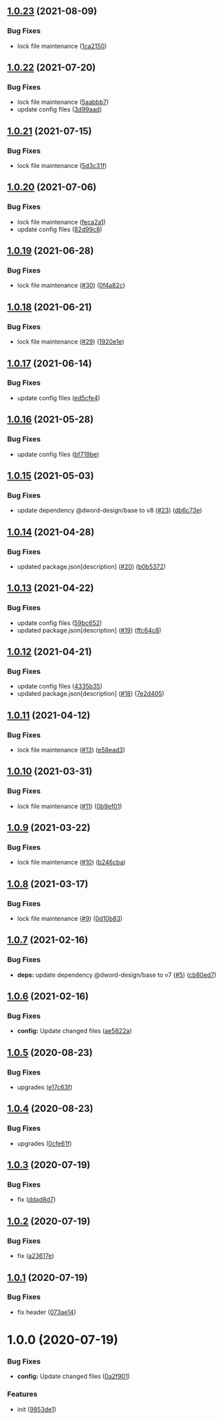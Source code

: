 ## [1.0.23](https://github.com/dword-design/wordpress-theme-stout/compare/v1.0.22...v1.0.23) (2021-08-09)


### Bug Fixes

* lock file maintenance ([1ca2150](https://github.com/dword-design/wordpress-theme-stout/commit/1ca21500fdd5ca08bec74adc5d6689ccd3c0e11c))

## [1.0.22](https://github.com/dword-design/wordpress-theme-stout/compare/v1.0.21...v1.0.22) (2021-07-20)


### Bug Fixes

* lock file maintenance ([5aabbb7](https://github.com/dword-design/wordpress-theme-stout/commit/5aabbb728de9d1e24ae09c903db2e9cf8f3736f0))
* update config files ([3d99aad](https://github.com/dword-design/wordpress-theme-stout/commit/3d99aaddf1b76c66f69cb118bd5c7c7aecd01507))

## [1.0.21](https://github.com/dword-design/wordpress-theme-stout/compare/v1.0.20...v1.0.21) (2021-07-15)


### Bug Fixes

* lock file maintenance ([5d3c31f](https://github.com/dword-design/wordpress-theme-stout/commit/5d3c31ff8537854c630d0c80e6349e52973aefa0))

## [1.0.20](https://github.com/dword-design/wordpress-theme-stout/compare/v1.0.19...v1.0.20) (2021-07-06)


### Bug Fixes

* lock file maintenance ([feca2a1](https://github.com/dword-design/wordpress-theme-stout/commit/feca2a1075b039ab294843ad97e8dce5808e2e59))
* update config files ([82d99c8](https://github.com/dword-design/wordpress-theme-stout/commit/82d99c8f675cb134abee620596c5f1689b20bd31))

## [1.0.19](https://github.com/dword-design/wordpress-theme-stout/compare/v1.0.18...v1.0.19) (2021-06-28)


### Bug Fixes

* lock file maintenance ([#30](https://github.com/dword-design/wordpress-theme-stout/issues/30)) ([0f4a82c](https://github.com/dword-design/wordpress-theme-stout/commit/0f4a82c77134113ae2cf6fe9427b2edd391b52f3))

## [1.0.18](https://github.com/dword-design/wordpress-theme-stout/compare/v1.0.17...v1.0.18) (2021-06-21)


### Bug Fixes

* lock file maintenance ([#29](https://github.com/dword-design/wordpress-theme-stout/issues/29)) ([1920e1e](https://github.com/dword-design/wordpress-theme-stout/commit/1920e1ef56e352241196afcec967dfc9069d1fce))

## [1.0.17](https://github.com/dword-design/wordpress-theme-stout/compare/v1.0.16...v1.0.17) (2021-06-14)


### Bug Fixes

* update config files ([ed5cfe4](https://github.com/dword-design/wordpress-theme-stout/commit/ed5cfe4854a6e48d58bf5e591a0a65a2633a5bd6))

## [1.0.16](https://github.com/dword-design/wordpress-theme-stout/compare/v1.0.15...v1.0.16) (2021-05-28)


### Bug Fixes

* update config files ([bf719be](https://github.com/dword-design/wordpress-theme-stout/commit/bf719be8d455c58e4e62ef0046f571f836d13567))

## [1.0.15](https://github.com/dword-design/wordpress-theme-stout/compare/v1.0.14...v1.0.15) (2021-05-03)


### Bug Fixes

* update dependency @dword-design/base to v8 ([#23](https://github.com/dword-design/wordpress-theme-stout/issues/23)) ([db6c73e](https://github.com/dword-design/wordpress-theme-stout/commit/db6c73e4719d33c01902e7a545b863795d6bfebb))

## [1.0.14](https://github.com/dword-design/wordpress-theme-stout/compare/v1.0.13...v1.0.14) (2021-04-28)


### Bug Fixes

* updated package.json[description] ([#20](https://github.com/dword-design/wordpress-theme-stout/issues/20)) ([b0b5372](https://github.com/dword-design/wordpress-theme-stout/commit/b0b53720e8ae140fee161f813448b6ed3c1232c0))

## [1.0.13](https://github.com/dword-design/wordpress-theme-stout/compare/v1.0.12...v1.0.13) (2021-04-22)


### Bug Fixes

* update config files ([59bc652](https://github.com/dword-design/wordpress-theme-stout/commit/59bc65287e2634317f82afba7f805071958bf460))
* updated package.json[description] ([#19](https://github.com/dword-design/wordpress-theme-stout/issues/19)) ([ffc64c8](https://github.com/dword-design/wordpress-theme-stout/commit/ffc64c8cfe9d57114644d06fbec3bd1dfe93437d))

## [1.0.12](https://github.com/dword-design/wordpress-theme-stout/compare/v1.0.11...v1.0.12) (2021-04-21)


### Bug Fixes

* update config files ([4335b35](https://github.com/dword-design/wordpress-theme-stout/commit/4335b3521e75388a33f8d58a3f70797e70a21ddd))
* updated package.json[description] ([#18](https://github.com/dword-design/wordpress-theme-stout/issues/18)) ([7e2d405](https://github.com/dword-design/wordpress-theme-stout/commit/7e2d405e66fe1019313dec62ffa2cc31ec017bbe))

## [1.0.11](https://github.com/dword-design/wordpress-theme-stout/compare/v1.0.10...v1.0.11) (2021-04-12)


### Bug Fixes

* lock file maintenance ([#13](https://github.com/dword-design/wordpress-theme-stout/issues/13)) ([e58ead3](https://github.com/dword-design/wordpress-theme-stout/commit/e58ead397c25e08e3f9b158633cb47141e438c1c))

## [1.0.10](https://github.com/dword-design/wordpress-theme-stout/compare/v1.0.9...v1.0.10) (2021-03-31)


### Bug Fixes

* lock file maintenance ([#11](https://github.com/dword-design/wordpress-theme-stout/issues/11)) ([0b9ef01](https://github.com/dword-design/wordpress-theme-stout/commit/0b9ef014490ba7c5f13ba86a341d49efd7c953f1))

## [1.0.9](https://github.com/dword-design/wordpress-theme-stout/compare/v1.0.8...v1.0.9) (2021-03-22)


### Bug Fixes

* lock file maintenance ([#10](https://github.com/dword-design/wordpress-theme-stout/issues/10)) ([b246cba](https://github.com/dword-design/wordpress-theme-stout/commit/b246cba121d19183ff37551679a92f6c076ebda7))

## [1.0.8](https://github.com/dword-design/wordpress-theme-stout/compare/v1.0.7...v1.0.8) (2021-03-17)


### Bug Fixes

* lock file maintenance ([#9](https://github.com/dword-design/wordpress-theme-stout/issues/9)) ([0d10b83](https://github.com/dword-design/wordpress-theme-stout/commit/0d10b83cb3599125c7d328f1cd3d1b7f53c0c631))

## [1.0.7](https://github.com/dword-design/wordpress-theme-stout/compare/v1.0.6...v1.0.7) (2021-02-16)


### Bug Fixes

* **deps:** update dependency @dword-design/base to v7 ([#5](https://github.com/dword-design/wordpress-theme-stout/issues/5)) ([cb80ed7](https://github.com/dword-design/wordpress-theme-stout/commit/cb80ed779e1871418349ff78e199dc249815c9e4))

## [1.0.6](https://github.com/dword-design/wordpress-theme-stout/compare/v1.0.5...v1.0.6) (2021-02-16)


### Bug Fixes

* **config:** Update changed files ([ae5822a](https://github.com/dword-design/wordpress-theme-stout/commit/ae5822a0e8cdd4b3846aed01af08ef805766f1aa))

## [1.0.5](https://github.com/dword-design/wordpress-theme-stout/compare/v1.0.4...v1.0.5) (2020-08-23)


### Bug Fixes

* upgrades ([e17c63f](https://github.com/dword-design/wordpress-theme-stout/commit/e17c63f9dca440b0c8e914ead64c332b8d3658e8))

## [1.0.4](https://github.com/dword-design/wordpress-theme-stout/compare/v1.0.3...v1.0.4) (2020-08-23)


### Bug Fixes

* upgrades ([0cfe61f](https://github.com/dword-design/wordpress-theme-stout/commit/0cfe61fbdd1a6c81f61af9a60851c1d203116490))

## [1.0.3](https://github.com/dword-design/wordpress-theme-stout/compare/v1.0.2...v1.0.3) (2020-07-19)


### Bug Fixes

* fix ([ddad8d7](https://github.com/dword-design/wordpress-theme-stout/commit/ddad8d7cfce10cea302ced5a107ce0df187b8c78))

## [1.0.2](https://github.com/dword-design/wordpress-theme-stout/compare/v1.0.1...v1.0.2) (2020-07-19)


### Bug Fixes

* fix ([a23617e](https://github.com/dword-design/wordpress-theme-stout/commit/a23617eaf0f65fc21dd6508e38c6bee8f626d606))

## [1.0.1](https://github.com/dword-design/wordpress-theme-stout/compare/v1.0.0...v1.0.1) (2020-07-19)


### Bug Fixes

* fix header ([073ae14](https://github.com/dword-design/wordpress-theme-stout/commit/073ae149cc8dc79a6b34fc60ad7558fe29b31196))

# 1.0.0 (2020-07-19)


### Bug Fixes

* **config:** Update changed files ([0a2f901](https://github.com/dword-design/wordpress-theme-stout/commit/0a2f901d8ac763a9a4638cd60177820bf89399ba))


### Features

* init ([9853de1](https://github.com/dword-design/wordpress-theme-stout/commit/9853de10149a9a3d6c93013b1afbaf0b90925adf))
